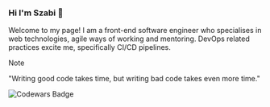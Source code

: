 ### Hi I'm Szabi 👋

Welcome to my page! I am a front-end software engineer who specialises in web technologies, agile ways of working and mentoring. DevOps related practices excite me, specifically CI/CD pipelines.

> [!NOTE]
> "Writing good code takes time, but writing bad code takes even more time."

![Codewars Badge](https://www.codewars.com/users/szabikr/badges/large)
